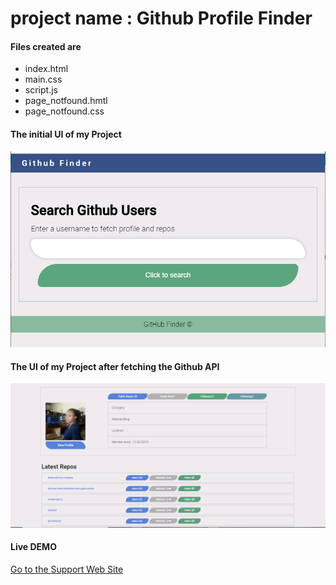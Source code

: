 # project name : Github Profile Finder
#### Files created are
* index.html
* main.css
* script.js
* page_notfound.hmtl
* page_notfound.css

#### The initial UI of my Project
![the initial UI of Git_profile_finder](/images/github_profile_finder.PNG)

#### The UI of my Project after fetching the Github API
![the  UI of Git_profile_finder after API fetch](/images/final_ui.PNG)


#### Live DEMO
[Go to the Support Web Site](https://eligifty-coder.github.io/github_profile_finder/)


